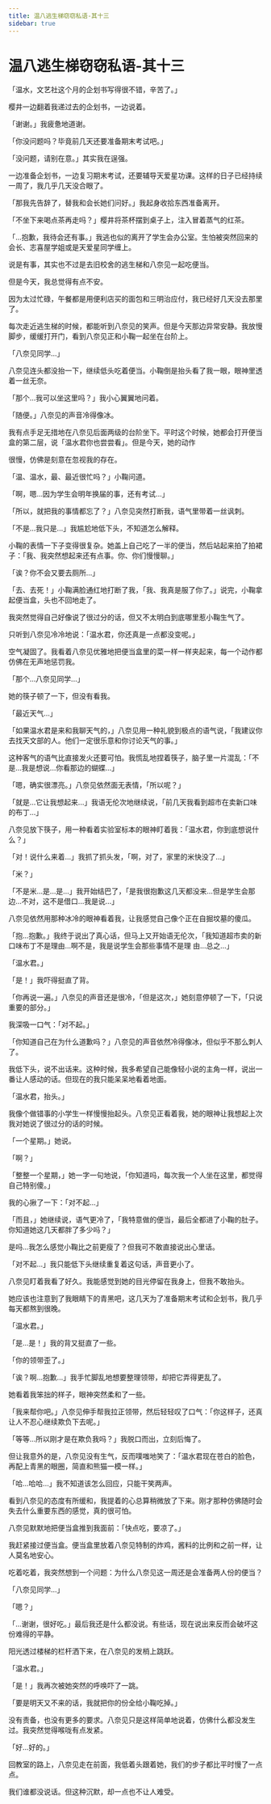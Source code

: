 ```yaml
---
title: 温八逃生梯窃窃私语-其十三
sidebar: true
---
```


# 温八逃生梯窃窃私语-其十三

<ClientOnly>
<title-pv/>
</ClientOnly>
「温水，文艺社这个月的企划书写得很不错，辛苦了。」

樱井一边翻着我递过去的企划书，一边说着。

「谢谢。」我疲惫地道谢。

「你没问题吗？毕竟前几天还要准备期末考试吧。」

「没问题，请别在意。」其实我在逞强。

一边准备企划书，一边复习期末考试，还要辅导天爱星功课。这样的日子已经持续一周了，我几乎几天没合眼了。

「那我先告辞了，替我和会长她们问好。」我起身收拾东西准备离开。

「不坐下来喝点茶再走吗？」樱井将茶杯摆到桌子上，注入冒着蒸气的红茶。

「...抱歉，我待会还有事。」我逃也似的离开了学生会办公室。生怕被突然回来的会长、志喜屋学姐或是天爱星同学缠上。

说是有事，其实也不过是去旧校舍的逃生梯和八奈见一起吃便当。

但是今天，我总觉得有点不安。

因为太过忙碌，午餐都是用便利店买的面包和三明治应付，我已经好几天没去那里了。

每次走近逃生梯的时候，都能听到八奈见的笑声。但是今天那边异常安静。我放慢脚步，缓缓打开门，看到八奈见正和小鞠一起坐在台阶上。

「八奈见同学...」

八奈见连头都没抬一下，继续低头吃着便当。小鞠倒是抬头看了我一眼，眼神里透着一丝无奈。

「那个...我可以坐这里吗？」我小心翼翼地问着。

「随便。」八奈见的声音冷得像冰。

我有点手足无措地在八奈见后面两级的台阶坐下。平时这个时候，她都会打开便当盒的第二层，说「温水君你也尝尝看」。但是今天，她的动作

很慢，仿佛是刻意在忽视我的存在。

「温、温水，最、最近很忙吗？」小鞠问道。

「啊，嗯...因为学生会明年换届的事，还有考试...」

「所以，就把我的事情都忘了？」八奈见突然打断我，语气里带着一丝讽刺。

「不是...我只是...」我尴尬地低下头，不知道怎么解释。

小鞠的表情一下子变得很复杂。她盖上自己吃了一半的便当，然后站起来拍了拍裙子：「我、我突然想起来还有点事。你、你们慢慢聊。」

「诶？你不会又要去厕所...」

「去、去死！」小鞠满脸通红地打断了我，「我、我真是服了你了。」说完，小鞠拿起便当盒，头也不回地走了。

我突然觉得自己好像说了很过分的话，但又不太明白到底哪里惹小鞠生气了。

只听到八奈见冷冷地说：「温水君，你还真是一点都没变呢。」

空气凝固了。我看着八奈见优雅地把便当盒里的菜一样一样夹起来，每一个动作都仿佛在无声地惩罚我。

「那个...八奈见同学...」

她的筷子顿了一下，但没有看我。

「最近天气...」

「如果温水君是来和我聊天气的，」八奈见用一种礼貌到极点的语气说，「我建议你去找天文部的人。他们一定很乐意和你讨论天气的事。」

这种客气的语气比直接发火还要可怕。我慌乱地捏着筷子，脑子里一片混乱：「不是...我是想说...你看那边的蝴蝶...」

「嗯，确实很漂亮。」八奈见依然面无表情，「所以呢？」

「就是...它让我想起来...」我语无伦次地继续说，「前几天我看到超市在卖新口味的布丁...」

八奈见放下筷子，用一种看着实验室标本的眼神盯着我：「温水君，你到底想说什么？」

「对！说什么来着...」我抓了抓头发，「啊，对了，家里的米快没了...」

「米？」

「不是米...是...是...」我开始结巴了，「是我很抱歉这几天都没来...但是学生会那边...不对，这不是借口...我是说...」

八奈见依然用那种冰冷的眼神看着我，让我感觉自己像个正在自掘坟墓的傻瓜。

「抱...抱歉。」我终于说出了真心话，但马上又开始语无伦次，「我知道超市卖的新口味布丁不是理由...啊不是，我是说学生会那些事情不是理
由...总之...」

「温水君。」

「是！」我吓得挺直了背。

「你再说一遍。」八奈见的声音还是很冷，「但是这次，」她刻意停顿了一下，「只说重要的部分。」

我深吸一口气：「对不起。」

「你知道自己在为什么道歉吗？」八奈见的声音依然冷得像冰，但似乎不那么刺人了。

我低下头，说不出话来。这种时候，我多希望自己能像轻小说的主角一样，说出一番让人感动的话。但现在的我只能呆呆地看着地面。

「温水君，抬头。」

我像个做错事的小学生一样慢慢抬起头。八奈见正看着我，她的眼神让我想起上次我对她说了很过分的话的时候。

「一个星期。」她说。

「啊？」

「整整一个星期，」她一字一句地说，「你知道吗，每次我一个人坐在这里，都觉得自己特别傻。」

我的心揪了一下：「对不起...」

「而且，」她继续说，语气更冷了，「我特意做的便当，最后全都进了小鞠的肚子。你知道她这几天都胖了多少吗？」

是吗...我怎么感觉小鞠比之前更瘦了？但我可不敢直接说出心里话。

「对不起...」我只能低下头继续重复着这句话，声音更小了。

八奈见盯着我看了好久。我能感觉到她的目光停留在我身上，但我不敢抬头。

她应该也注意到了我眼睛下的青黑吧，这几天为了准备期末考试和企划书，我几乎每天都熬到很晚。

「温水君。」

「是...是！」我的背又挺直了一些。

「你的领带歪了。」

「诶？啊...抱歉...」我手忙脚乱地想要整理领带，却把它弄得更乱了。

她看着我笨拙的样子，眼神突然柔和了一些。

「我来帮你吧。」八奈见伸手帮我拉正领带，然后轻轻叹了口气：「你这样子，还真让人不忍心继续欺负下去呢。」

「等等...所以刚才是在欺负我吗？」我脱口而出，立刻后悔了。

但让我意外的是，八奈见没有生气，反而噗嗤地笑了：「温水君现在苍白的脸色，再配上青黑的眼圈，简直和熊猫一模一样。」

「哈...哈哈...」我不知道该怎么回应，只能干笑两声。

看到八奈见的态度有所缓和，我提着的心总算稍微放了下来。刚才那种仿佛随时会失去什么重要东西的感觉，真的很可怕。

八奈见默默地把便当盒推到我面前：「快点吃，要凉了。」

我赶紧接过便当盒。便当盒里放着八奈见特制的炸鸡，酱料的比例和之前一样，让人莫名地安心。

吃着吃着，我突然想到一个问题：为什么八奈见这一周还是会准备两人份的便当？

「八奈见同学...」

「嗯？」

「...谢谢，很好吃。」最后我还是什么都没说。有些话，现在说出来反而会破坏这份难得的平静。

阳光透过楼梯的栏杆洒下来，在八奈见的发梢上跳跃。

「温水君。」

「是！」我再次被她突然的呼唤吓了一跳。

「要是明天又不来的话，我就把你的份全给小鞠吃掉。」

没有责备，也没有更多的要求。八奈见只是这样简单地说着，仿佛什么都没发生过。我突然觉得喉咙有点发紧。

「好...好的。」

回教室的路上，八奈见走在前面，我低着头跟着她，我们的步子都比平时慢了一点点。

我们谁都没说话。但这种沉默，却一点也不让人难受。

<ClientOnly>
  <leave/>
</ClientOnly/>